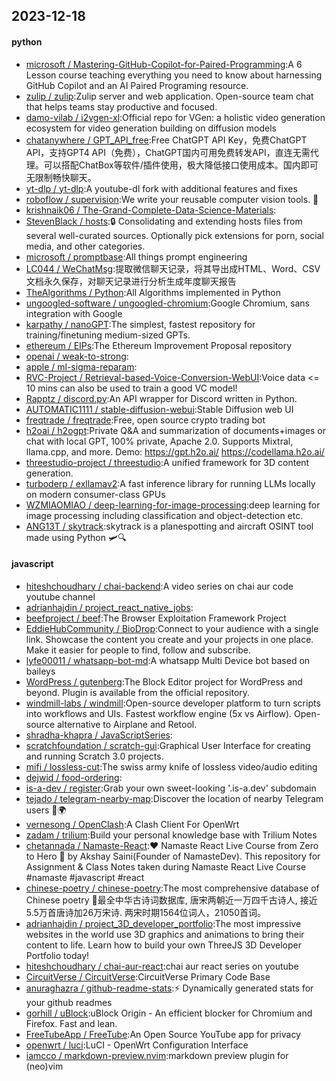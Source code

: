 ## 2023-12-18

#### python
* [microsoft / Mastering-GitHub-Copilot-for-Paired-Programming](https://github.com/microsoft/Mastering-GitHub-Copilot-for-Paired-Programming):A 6 Lesson course teaching everything you need to know about harnessing GitHub Copilot and an AI Paired Programing resource.
* [zulip / zulip](https://github.com/zulip/zulip):Zulip server and web application. Open-source team chat that helps teams stay productive and focused.
* [damo-vilab / i2vgen-xl](https://github.com/damo-vilab/i2vgen-xl):Official repo for VGen: a holistic video generation ecosystem for video generation building on diffusion models
* [chatanywhere / GPT_API_free](https://github.com/chatanywhere/GPT_API_free):Free ChatGPT API Key，免费ChatGPT API，支持GPT4 API（免费），ChatGPT国内可用免费转发API，直连无需代理。可以搭配ChatBox等软件/插件使用，极大降低接口使用成本。国内即可无限制畅快聊天。
* [yt-dlp / yt-dlp](https://github.com/yt-dlp/yt-dlp):A youtube-dl fork with additional features and fixes
* [roboflow / supervision](https://github.com/roboflow/supervision):We write your reusable computer vision tools. 💜
* [krishnaik06 / The-Grand-Complete-Data-Science-Materials](https://github.com/krishnaik06/The-Grand-Complete-Data-Science-Materials):
* [StevenBlack / hosts](https://github.com/StevenBlack/hosts):🔒 Consolidating and extending hosts files from several well-curated sources. Optionally pick extensions for porn, social media, and other categories.
* [microsoft / promptbase](https://github.com/microsoft/promptbase):All things prompt engineering
* [LC044 / WeChatMsg](https://github.com/LC044/WeChatMsg):提取微信聊天记录，将其导出成HTML、Word、CSV文档永久保存，对聊天记录进行分析生成年度聊天报告
* [TheAlgorithms / Python](https://github.com/TheAlgorithms/Python):All Algorithms implemented in Python
* [ungoogled-software / ungoogled-chromium](https://github.com/ungoogled-software/ungoogled-chromium):Google Chromium, sans integration with Google
* [karpathy / nanoGPT](https://github.com/karpathy/nanoGPT):The simplest, fastest repository for training/finetuning medium-sized GPTs.
* [ethereum / EIPs](https://github.com/ethereum/EIPs):The Ethereum Improvement Proposal repository
* [openai / weak-to-strong](https://github.com/openai/weak-to-strong):
* [apple / ml-sigma-reparam](https://github.com/apple/ml-sigma-reparam):
* [RVC-Project / Retrieval-based-Voice-Conversion-WebUI](https://github.com/RVC-Project/Retrieval-based-Voice-Conversion-WebUI):Voice data <= 10 mins can also be used to train a good VC model!
* [Rapptz / discord.py](https://github.com/Rapptz/discord.py):An API wrapper for Discord written in Python.
* [AUTOMATIC1111 / stable-diffusion-webui](https://github.com/AUTOMATIC1111/stable-diffusion-webui):Stable Diffusion web UI
* [freqtrade / freqtrade](https://github.com/freqtrade/freqtrade):Free, open source crypto trading bot
* [h2oai / h2ogpt](https://github.com/h2oai/h2ogpt):Private Q&A and summarization of documents+images or chat with local GPT, 100% private, Apache 2.0. Supports Mixtral, llama.cpp, and more. Demo: https://gpt.h2o.ai/ https://codellama.h2o.ai/
* [threestudio-project / threestudio](https://github.com/threestudio-project/threestudio):A unified framework for 3D content generation.
* [turboderp / exllamav2](https://github.com/turboderp/exllamav2):A fast inference library for running LLMs locally on modern consumer-class GPUs
* [WZMIAOMIAO / deep-learning-for-image-processing](https://github.com/WZMIAOMIAO/deep-learning-for-image-processing):deep learning for image processing including classification and object-detection etc.
* [ANG13T / skytrack](https://github.com/ANG13T/skytrack):skytrack is a planespotting and aircraft OSINT tool made using Python 🛩🔍

#### javascript
* [hiteshchoudhary / chai-backend](https://github.com/hiteshchoudhary/chai-backend):A video series on chai aur code youtube channel
* [adrianhajdin / project_react_native_jobs](https://github.com/adrianhajdin/project_react_native_jobs):
* [beefproject / beef](https://github.com/beefproject/beef):The Browser Exploitation Framework Project
* [EddieHubCommunity / BioDrop](https://github.com/EddieHubCommunity/BioDrop):Connect to your audience with a single link. Showcase the content you create and your projects in one place. Make it easier for people to find, follow and subscribe.
* [lyfe00011 / whatsapp-bot-md](https://github.com/lyfe00011/whatsapp-bot-md):A whatsapp Multi Device bot based on baileys
* [WordPress / gutenberg](https://github.com/WordPress/gutenberg):The Block Editor project for WordPress and beyond. Plugin is available from the official repository.
* [windmill-labs / windmill](https://github.com/windmill-labs/windmill):Open-source developer platform to turn scripts into workflows and UIs. Fastest workflow engine (5x vs Airflow). Open-source alternative to Airplane and Retool.
* [shradha-khapra / JavaScriptSeries](https://github.com/shradha-khapra/JavaScriptSeries):
* [scratchfoundation / scratch-gui](https://github.com/scratchfoundation/scratch-gui):Graphical User Interface for creating and running Scratch 3.0 projects.
* [mifi / lossless-cut](https://github.com/mifi/lossless-cut):The swiss army knife of lossless video/audio editing
* [dejwid / food-ordering](https://github.com/dejwid/food-ordering):
* [is-a-dev / register](https://github.com/is-a-dev/register):Grab your own sweet-looking '.is-a.dev' subdomain
* [tejado / telegram-nearby-map](https://github.com/tejado/telegram-nearby-map):Discover the location of nearby Telegram users 📡🌍
* [vernesong / OpenClash](https://github.com/vernesong/OpenClash):A Clash Client For OpenWrt
* [zadam / trilium](https://github.com/zadam/trilium):Build your personal knowledge base with Trilium Notes
* [chetannada / Namaste-React](https://github.com/chetannada/Namaste-React):❤ Namaste React Live Course from Zero to Hero 🚀 by Akshay Saini(Founder of NamasteDev). This repository for Assignment & Class Notes taken during Namaste React Live Course #namaste #javascript #react
* [chinese-poetry / chinese-poetry](https://github.com/chinese-poetry/chinese-poetry):The most comprehensive database of Chinese poetry 🧶最全中华古诗词数据库, 唐宋两朝近一万四千古诗人, 接近5.5万首唐诗加26万宋诗. 两宋时期1564位词人，21050首词。
* [adrianhajdin / project_3D_developer_portfolio](https://github.com/adrianhajdin/project_3D_developer_portfolio):The most impressive websites in the world use 3D graphics and animations to bring their content to life. Learn how to build your own ThreeJS 3D Developer Portfolio today!
* [hiteshchoudhary / chai-aur-react](https://github.com/hiteshchoudhary/chai-aur-react):chai aur react series on youtube
* [CircuitVerse / CircuitVerse](https://github.com/CircuitVerse/CircuitVerse):CircuitVerse Primary Code Base
* [anuraghazra / github-readme-stats](https://github.com/anuraghazra/github-readme-stats):⚡ Dynamically generated stats for your github readmes
* [gorhill / uBlock](https://github.com/gorhill/uBlock):uBlock Origin - An efficient blocker for Chromium and Firefox. Fast and lean.
* [FreeTubeApp / FreeTube](https://github.com/FreeTubeApp/FreeTube):An Open Source YouTube app for privacy
* [openwrt / luci](https://github.com/openwrt/luci):LuCI - OpenWrt Configuration Interface
* [iamcco / markdown-preview.nvim](https://github.com/iamcco/markdown-preview.nvim):markdown preview plugin for (neo)vim
